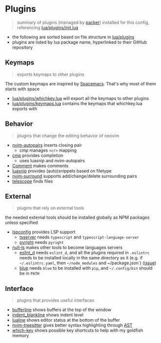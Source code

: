 # Plugins

> summary of plugins (managed by [packer](https://github.com/wbthomason/packer.nvim)) installed for this config, referencing [lua/plugins/init.lua](../lua/plugins/init.lua)

- the following are sorted based on file structure in [lua/plugins](../lua/plugins)
- plugins are listed by lua package name, hyperlinked to their GitHub repository

## Keymaps
> exports keymaps to other plugins

The custom keymaps are inspired by [Spacemacs](https://www.spacemacs.org/). That's why most of them starts with space

- [lua/plugins/whichkey.lua](../lua/plugins/whichkey.lua) will export all the keymaps to other plugins
- [lua/plugins/keymaps.lua](../lua/plugins/keymaps.lua) contains the keymaps that whichkey.lua exports with

## Behavior

> plugins that change the editing behavior of neovim

- [nvim-autopairs](https://github.com/windwp/nvim-autopairs) inserts closing pair
  - cmp manages `<cr>` mapping
- [cmp](https://github.com/hrsh7th/nvim-cmp) provides completion
  - uses luasnip and nvim-autopairs
- [Comment](https://github.com/numToStr/Comment.nvim) makes comments
- [luasnip](https://github.com/L3MON4D3/LuaSnip) provides (auto)snippets based on filetype
- [nvim-surround](https://github.com/kylechui/nvim-surround) supports add/change/delete surrounding pairs
- [telescope](https://github.com/nvim-telescope/telescope.nvim) finds files

## External
> plugins that rely on external tools

the needed external tools should be installed globally as NPM packages unless specified

- [lspconfig](https://github.com/neovim/nvim-lspconfig) provides LSP support
  - [tsserver](https://github.com/neovim/nvim-lspconfig/blob/master/doc/server_configurations.md#tsserver) needs `typescript` and `typescript-language-server`
  - [pyright](https://github.com/neovim/nvim-lspconfig/blob/master/doc/server_configurations.md#pyright) needs `pyright`
- [null-ls](https://github.com/jose-elias-alvarez/null-ls.nvim) makes other tools to become languages servers
  - [eslint_d](https://github.com/jose-elias-alvarez/null-ls.nvim/blob/main/doc/BUILTINS.md#eslint_d-2) needs `eslint_d`, and all the plugins required in `.eslintrc` needs to be installed locally in the same directory as it (e.g. if `~/.eslintrc.yaml`, then `~/node_modules` and ~/package.json`) ([issue](https://github.com/eslint/eslint/issues/11914))
  - [blue](https://github.com/jose-elias-alvarez/null-ls.nvim/blob/main/doc/BUILTINS.md#blue) needs `blue` to be installed with `pip`, and `~/.config/bin` should be in `PATH`

## Interface
> plugins that provides useful interfaces

- [bufferline](https://github.com/akinsho/bufferline.nvim) shows buffers at the top of the window
- [indent_blankline](https://github.com/lukas-reineke/indent-blankline.nvim) shows indent level
- [lualine](https://github.com/nvim-lualine/lualine.nvim) shows editor status at the bottom of the buffer
- [nvim-treesitter](https://github.com/nvim-treesitter/nvim-treesitter) gives better syntax highlighting through [AST](https://en.wikipedia.org/wiki/Abstract_syntax_tree)
- [which-key](https://github.com/folke/which-key.nvim) shows possible key shortcuts to help with my goldfish memory
